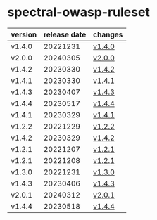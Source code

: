 # spectral-owasp-ruleset	


|version|release date|changes|
|---|---|---|
|v1.4.0|20221231|[v1.4.0](./v1.4.0-20221231.md)|
|v2.0.0|20240305|[v2.0.0](./v2.0.0-20240305.md)|
|v1.4.2|20230330|[v1.4.2](./v1.4.2-20230330.md)|
|v1.4.1|20230330|[v1.4.1](./v1.4.1-20230330.md)|
|v1.4.3|20230407|[v1.4.3](./v1.4.3-20230407.md)|
|v1.4.4|20230517|[v1.4.4](./v1.4.4-20230517.md)|
|v1.4.1|20230329|[v1.4.1](./v1.4.1-20230329.md)|
|v1.2.2|20221229|[v1.2.2](./v1.2.2-20221229.md)|
|v1.4.2|20230329|[v1.4.2](./v1.4.2-20230329.md)|
|v1.2.1|20221207|[v1.2.1](./v1.2.1-20221207.md)|
|v1.2.1|20221208|[v1.2.1](./v1.2.1-20221208.md)|
|v1.3.0|20221231|[v1.3.0](./v1.3.0-20221231.md)|
|v1.4.3|20230406|[v1.4.3](./v1.4.3-20230406.md)|
|v2.0.1|20240312|[v2.0.1](./v2.0.1-20240312.md)|
|v1.4.4|20230518|[v1.4.4](./v1.4.4-20230518.md)|
